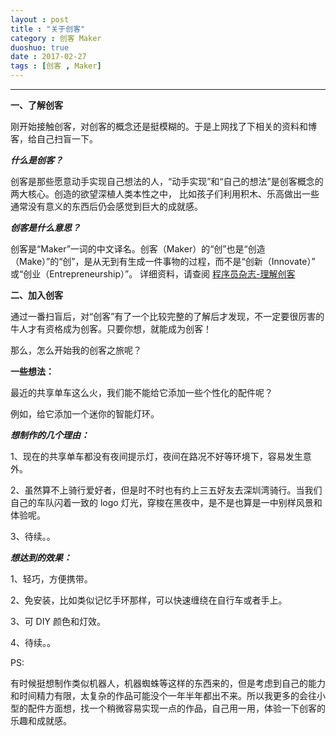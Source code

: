 ```yaml
---
layout : post
title : "关于创客"
category : 创客 Maker
duoshuo: true
date : 2017-02-27
tags : [创客 , Maker]
---
```


******


**一、了解创客**   

 刚开始接触创客，对创客的概念还是挺模糊的。于是上网找了下相关的资料和博客，给自己扫盲一下。
    

  
***什么是创客？***

创客是那些愿意动手实现自己想法的人，“动手实现”和“自己的想法”是创客概念的两大核心。创造的欲望深植人类本性之中，
比如孩子们利用积木、乐高做出一些通常没有意义的东西后仍会感觉到巨大的成就感。

***创客是什么意思？***

创客是“Maker”一词的中文译名。创客（Maker）的“创”也是“创造（Make）”的“创”，是从无到有生成一件事物的过程，而不是“创新（Innovate）”
或“创业（Entrepreneurship）”。
详细资料，请查阅 [程序员杂志-理解创客](http://www.csdn.net/article/2014-04-04/2819171)

**二、加入创客**   
    
通过一番扫盲后，对“创客”有了一个比较完整的了解后才发现，不一定要很厉害的牛人才有资格成为创客。只要你想，就能成为创客！   

那么，怎么开始我的创客之旅呢？

**一些想法：**

最近的共享单车这么火，我们能不能给它添加一些个性化的配件呢？

例如，给它添加一个迷你的智能灯环。

***想制作的几个理由：***   

1、现在的共享单车都没有夜间提示灯，夜间在路况不好等环境下，容易发生意外。

2、虽然算不上骑行爱好者，但是时不时也有约上三五好友去深圳湾骑行。当我们自己的车队闪着一致的 logo 灯光，穿梭在黑夜中，是不是也算是一中别样风景和体验呢。

3、待续。。

***想达到的效果：***

1、轻巧，方便携带。

2、免安装，比如类似记忆手环那样，可以快速缠绕在自行车或者手上。

3、可 DIY 颜色和灯效。

4、待续。。

PS:

有时候挺想制作类似机器人，机器蜘蛛等这样的东西来的，但是考虑到自己的能力和时间精力有限，太复杂的作品可能没个一年半年都出不来。所以我更多的会往小型的配件方面想，找一个稍微容易实现一点的作品，自己用一用，体验一下创客的乐趣和成就感。

